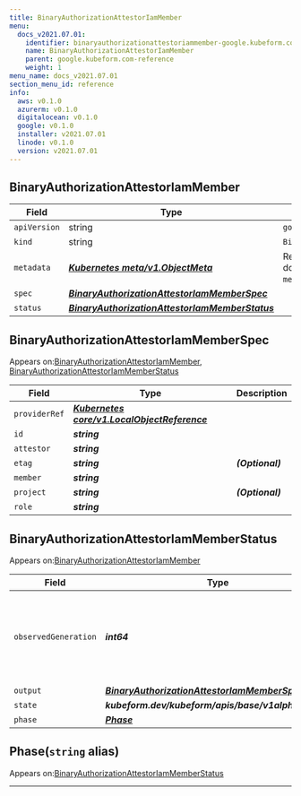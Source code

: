 ```yaml
---
title: BinaryAuthorizationAttestorIamMember
menu:
  docs_v2021.07.01:
    identifier: binaryauthorizationattestoriammember-google.kubeform.com
    name: BinaryAuthorizationAttestorIamMember
    parent: google.kubeform.com-reference
    weight: 1
menu_name: docs_v2021.07.01
section_menu_id: reference
info:
  aws: v0.1.0
  azurerm: v0.1.0
  digitalocean: v0.1.0
  google: v0.1.0
  installer: v2021.07.01
  linode: v0.1.0
  version: v2021.07.01
---
```


## BinaryAuthorizationAttestorIamMember
| Field | Type | Description |
| ------ | ----- | ----------- |
| `apiVersion` | string | `google.kubeform.com/v1alpha1` |
|    `kind` | string | `BinaryAuthorizationAttestorIamMember` |
| `metadata` | ***[Kubernetes meta/v1.ObjectMeta](https://v1-18.docs.kubernetes.io/docs/reference/generated/kubernetes-api/v1.18/#objectmeta-v1-meta)***|Refer to the Kubernetes API documentation for the fields of the `metadata` field.|
| `spec` | ***[BinaryAuthorizationAttestorIamMemberSpec](#binaryauthorizationattestoriammemberspec)***||
| `status` | ***[BinaryAuthorizationAttestorIamMemberStatus](#binaryauthorizationattestoriammemberstatus)***||
## BinaryAuthorizationAttestorIamMemberSpec

Appears on:[BinaryAuthorizationAttestorIamMember](#binaryauthorizationattestoriammember), [BinaryAuthorizationAttestorIamMemberStatus](#binaryauthorizationattestoriammemberstatus)

| Field | Type | Description |
| ------ | ----- | ----------- |
| `providerRef` | ***[Kubernetes core/v1.LocalObjectReference](https://v1-18.docs.kubernetes.io/docs/reference/generated/kubernetes-api/v1.18/#localobjectreference-v1-core)***||
| `id` | ***string***||
| `attestor` | ***string***||
| `etag` | ***string***| ***(Optional)*** |
| `member` | ***string***||
| `project` | ***string***| ***(Optional)*** |
| `role` | ***string***||
## BinaryAuthorizationAttestorIamMemberStatus

Appears on:[BinaryAuthorizationAttestorIamMember](#binaryauthorizationattestoriammember)

| Field | Type | Description |
| ------ | ----- | ----------- |
| `observedGeneration` | ***int64***| ***(Optional)*** Resource generation, which is updated on mutation by the API Server.|
| `output` | ***[BinaryAuthorizationAttestorIamMemberSpec](#binaryauthorizationattestoriammemberspec)***| ***(Optional)*** |
| `state` | ***kubeform.dev/kubeform/apis/base/v1alpha1.State***| ***(Optional)*** |
| `phase` | ***[Phase](#phase)***| ***(Optional)*** |
## Phase(`string` alias)

Appears on:[BinaryAuthorizationAttestorIamMemberStatus](#binaryauthorizationattestoriammemberstatus)

---
